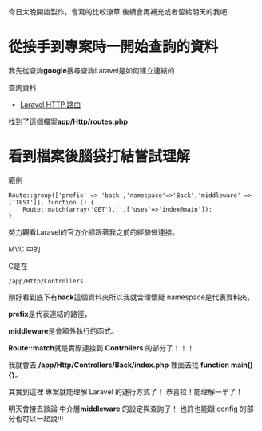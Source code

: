 今日太晚開始製作，會寫的比較潦草 後續會再補充或者留給明天的我吧!

# 從接手到專案時一開始查詢的資料
我先從查詢**google**搜尋查詢Laravel是如何建立連結的

查詢資料
- [Laravel HTTP 路由](https://laravel.tw/docs/5.2/routing)

找到了這個檔案**app/Http/routes.php**

# 看到檔案後腦袋打結嘗試理解
範例
```
Route::group(['prefix' => 'back','namespace'=>'Back','middleware' => ['TEST']], function () {
	Route::match(array('GET'),'',['uses'=>'index@main']);
}
```

努力觀看Laravel的官方介紹跟著我之前的經驗做連接。

MVC 中的 

C是在

```
/app/Http/Controllers
```

剛好看到底下有**back**這個資料夾所以我就合理懷疑 namespace是代表資料夾，

**prefix**是代表連結的路徑，

**middleware**是會額外執行的函式。

**Route::match**就是實際連接到 **Controllers** 的部分了！！！

我就會去 **/app/Http/Controllers/Back/index.php** 裡面去找 **function main(){}**。

其實到這裡 專案就能理解 Laravel 的運行方式了！ 恭喜拉！能理解一半了！

明天會接去談論 中介層**middleware** 的設定與查詢了！ 也許也能跟 config 的部分也可以一起說!!!
